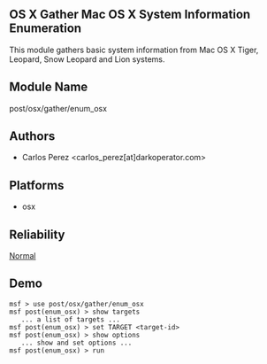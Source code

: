 ## OS X Gather Mac OS X System Information Enumeration

This module gathers basic system information from Mac OS X 
Tiger, Leopard, Snow Leopard and Lion systems.


## Module Name
post/osx/gather/enum_osx

## Authors
* Carlos Perez <carlos_perez[at]darkoperator.com>





## Platforms
* osx

## Reliability
[Normal](https://github.com/rapid7/metasploit-framework/wiki/Exploit-Ranking)

## Demo

```
msf > use post/osx/gather/enum_osx
msf post(enum_osx) > show targets
   ... a list of targets ...
msf post(enum_osx) > set TARGET <target-id>
msf post(enum_osx) > show options
   ... show and set options ...
msf post(enum_osx) > run
```
    
    